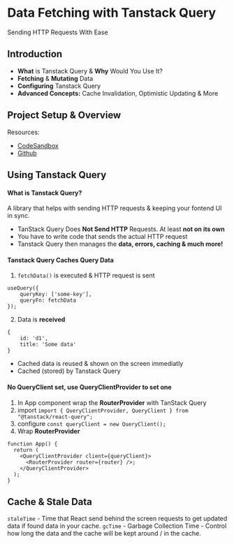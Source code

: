 # Data Fetching with Tanstack Query
Sending HTTP Requests With Ease

## Introduction
- **What** is Tanstack Query & **Why** Would You Use It?
- **Fetching** & **Mutating** Data
- **Configuring** Tanstack Query
- **Advanced Concepts:** Cache Invalidation, Optimistic Updating & More

## Project Setup & Overview
Resources:
* [CodeSandbox](https://codesandbox.io/p/devbox/react-query-start-md9z2g?file=%2Fsrc%2Fmain.jsx)
* [Github](https://github.com/academind/react-complete-guide-course-resources/blob/main/attachments/24%20React%20Query/starting-project.zip)

## Using Tanstack Query

#### What is Tanstack Query?
A library that helps with sending HTTP requests & keeping your fontend UI in sync.

* TanStack Query Does **Not Send HTTP** Requests. At least **not on its own**
* You have to write code that sends the actual HTTP request
* Tanstack Query then manages the **data, errors, caching & much more!**

#### Tanstack Query Caches Query Data
1. ```fetchData()``` is executed & HTTP request is sent 
```
useQuery({
    queryKey: ['some-key'],
    queryFn: fetchData
});
```

2. Data is **received**
```
{
    id: 'd1',
    title: 'Some data'
}
```
- Cached data is reused & shown on the screen immediatly
- Cached (stored) by Tanstack Query

#### No QueryClient set, use QueryClientProvider to set one
1. In App component wrap the **RouterProvider** with TanStack Query
2. import ```import { QueryClientProvider, QueryClient } from "@tanstack/react-query";```
3. configure ```const queryClient = new QueryClient();```
4. Wrap **RouterProvider**
```
function App() {
  return (
    <QueryClientProvider client={queryClient}>
      <RouterProvider router={router} />;
    </QueryClientProvider>
  );
}
```

## Cache & Stale Data
```staleTime``` - Time that React send behind the screen requests to get updated data if found data in your cache.
```gcTime``` - Garbage Collection Time - Control how long the data and the cache will be kept around / in the cache.